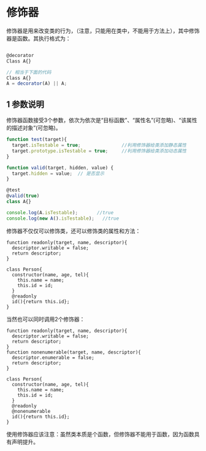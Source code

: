 # 修饰器

修饰器是用来改变类的行为，（注意，只能用在类中，不能用于方法上），其中修饰器是函数。其执行格式为：
``` js

@decorator
Class A{}

// 相当于下面的代码
Class A{}
A = decorator(A) || A;

```
## 1 参数说明
修饰器函数接受3个参数，依次为依次是“目标函数”、“属性名”(可忽略)、“该属性的描述对象”(可忽略)。

``` js
function test(target){
  target.isTestable = true;               //利用修饰器给类添加静态属性
  target.prototype.isTestable = true;     //利用修饰器给类添加动态属性
}

function valid(target, hidden, value) {
  target.hidden = value;  // 是否显示
}

@test
@valid(true)
class A{}

console.log(A.isTestable);       //true
console.log(new A().isTestable);   //true

```

修饰器不仅仅可以修饰类，还可以修饰类的属性和方法：
```
function readonly(target, name, descriptor){
  descriptor.writable = false;
  return descriptor;
}

class Person{
  constructor(name, age, tel){
    this.name = name;
    this.id = id;
  }
  @readonly
  id(){return this.id};
}
```
当然也可以同时调用2个修饰器：
```
function readonly(target, name, descriptor){
  descriptor.writable = false;
  return descriptor;
}
function nonenumerable(target, name, descriptor){
  descriptor.enumerable = false;
  return descriptor;
}

class Person{
  constructor(name, age, tel){
    this.name = name;
    this.id = id;
  }
  @readonly
  @nonenumerable
  id(){return this.id};
}
```
使用修饰器应该注意：虽然类本质是个函数，但修饰器不能用于函数，因为函数具有声明提升。
